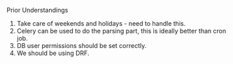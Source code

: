 Prior Understandings

1. Take care of weekends and holidays - need to handle this.
2. Celery can be used to do the parsing part, this is ideally better than cron job.
3. DB user permissions should be set correctly.
4. We should be using DRF.